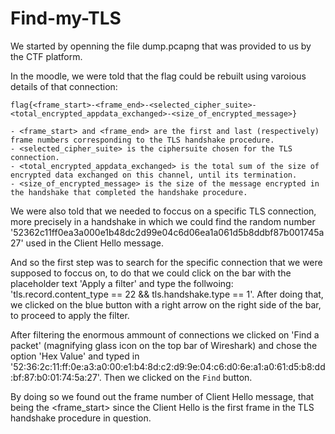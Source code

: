 # Find-my-TLS

We started by openning the file dump.pcapng that was provided to us by the CTF platform.

In the moodle, we were told that the flag could be rebuilt using varoious details of that connection:

```
flag{<frame_start>-<frame_end>-<selected_cipher_suite>-<total_encrypted_appdata_exchanged>-<size_of_encrypted_message>}

- <frame_start> and <frame_end> are the first and last (respectively) frame numbers corresponding to the TLS handshake procedure.
- <selected_cipher_suite> is the ciphersuite chosen for the TLS connection.
- <total_encrypted_appdata_exchanged> is the total sum of the size of encrypted data exchanged on this channel, until its termination.
- <size_of_encrypted_message> is the size of the message encrypted in the handshake that completed the handshake procedure.
```

We were also told that we needed to foccus on a specific TLS connection, more precisely in a handshake in which we could find the random number '52362c11ff0ea3a000e1b48dc2d99e04c6d06ea1a061d5b8ddbf87b001745a27' used in the Client Hello message.

And so the first step was to search for the specific connection that we were supposed to foccus on, to do that we could click on the bar with the placeholder text 'Apply a filter' and type the follwoing: 'tls.record.content_type == 22 && tls.handshake.type == 1'. After doing that, we clicked on the blue button with a right arrow on the right side of the bar, to proceed to apply the filter.

After filtering the enormous ammount of connections we clicked on 'Find a packet' (magnifying glass icon on the top bar of Wireshark) and chose the option 'Hex Value' and typed in '52:36:2c:11:ff:0e:a3:a0:00:e1:b4:8d:c2:d9:9e:04:c6:d0:6e:a1:a0:61:d5:b8:dd:bf:87:b0:01:74:5a:27'. Then we clicked on the `Find` button.

By doing so we found out the frame number of Client Hello message, that being the <frame_start> since the Client Hello is the first frame in the TLS handshake procedure in question.



